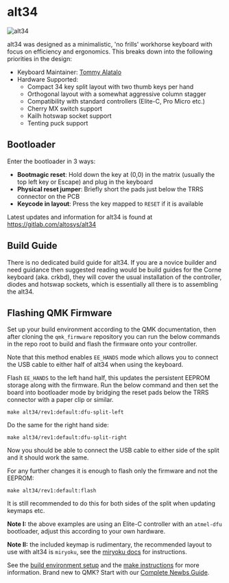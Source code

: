 # alt34

![alt34](https://gitlab.com/altosys/alt34/-/raw/main/images/alt34_profile.png)

alt34 was designed as a minimalistic, 'no frills' workhorse keyboard with focus on efficiency and ergonomics.
This breaks down into the following priorities in the design:

* Keyboard Maintainer: [Tommy Alatalo](https://github.com/altosys)
* Hardware Supported: 
   * Compact 34 key split layout with two thumb keys per hand
   * Orthogonal layout with a somewhat aggressive column stagger
   * Compatibility with standard controllers (Elite-C, Pro Micro etc.)
   * Cherry MX switch support
   * Kailh hotswap socket support
   * Tenting puck support

## Bootloader

Enter the bootloader in 3 ways:

* **Bootmagic reset**: Hold down the key at (0,0) in the matrix (usually the top left key or Escape) and plug in the keyboard
* **Physical reset jumper**: Briefly short the pads just below the TRRS connector on the PCB
* **Keycode in layout**: Press the key mapped to `RESET` if it is available

Latest updates and information for alt34 is found at https://gitlab.com/altosys/alt34

## Build Guide

There is no dedicated build guide for alt34. If you are a novice builder and need guidance then suggested reading would be build guides for the Corne keyboard (aka. crkbd), they will cover the usual installation of the controller, diodes and hotswap sockets, which is essentially all there is to assembling the alt34.

## Flashing QMK Firmware

Set up your build environment according to the QMK documentation, then after cloning the `qmk_firmware` repository you can run the below commands in the repo root to build and flash the firmware onto your controller.

Note that this method enables `EE_HANDS` mode which allows you to connect the USB cable to either half of alt34 when using the keyboard.


Flash `EE_HANDS` to the left hand half, this updates the persistent EEPROM storage along with the firmware.
Run the below command and then set the board into bootloader mode by bridging the reset pads below the TRRS connector with a paper clip or similar.
```
make alt34/rev1:default:dfu-split-left
```

Do the same for the right hand side:
```
make alt34/rev1:default:dfu-split-right
```

Now you should be able to connect the USB cable to either side of the split and it should work the same.

For any further changes it is enough to flash only the firmware and not the EEPROM:
```
make alt34/rev1:default:flash
```

It is still recommended to do this for both sides of the split when updating keymaps etc.

**Note I:** the above examples are using an Elite-C controller with an `atmel-dfu` bootloader, adjust this according to your own hardware.

**Note II:** the included keymap is rudimentary, the recommended layout to use with alt34 is `miryoku`, see the [miryoku docs](https://github.com/manna-harbour/miryoku) for instructions.

See the [build environment setup](https://docs.qmk.fm/#/getting_started_build_tools) and the [make instructions](https://docs.qmk.fm/#/getting_started_make_guide) for more information. Brand new to QMK? Start with our [Complete Newbs Guide](https://docs.qmk.fm/#/newbs).
